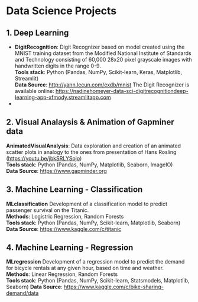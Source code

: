 # Data Science Projects

## 1. Deep Learning
- <b>DigitRecognition</b>: Digit Recognizer based on model created using the MNIST training dataset from the Modified National Institute of Standards and Technology consisting of 60,000 28x20 pixel grayscale images with handwritten digits in the range 0-9.<br>
<b>Tools stack</b>: Python (Pandas, NumPy, Scikit-learn, Keras, Matplotlib, Streamlit)<br>
<b> Data Source</b>: http://yann.lecun.com/exdb/mnist
The Digit Recognizer is available online: https://nadinehomeyer-data-sci-digitrecognitiondeep-learning-app-xfmody.streamlitapp.com
- 
## 2. Visual Analaysis & Animation of Gapminer data
<b>AnimatedVisualAnalysis</b>: Data exploration and creation of an animated scatter plots in analogy to the ones from presentation of Hans Rosling (https://youtu.be/jbkSRLYSojo)<br>
<b>Tools stack</b>: Python (Pandas, NumPy, Matplotlib, Seaborn, ImageIO)<br>
<b>Data Source</b>: https://www.gapminder.org

## 3. Machine Learning - Classification
<b>MLclassification</b> Development of a classification model to predict passenger survival on the Titanic.<br>
<b>Methods</b>: Logistric Regression, Random Forests<br>
<b>Tools stack</b>: Python (Pandas, NumPy, Scikit-learn, Matplotlib, Seaborn)<br>
<b> Data Source</b>: https://www.kaggle.com/c/titanic

## 4. Machine Learning - Regression
<b>MLregression</b> Development of a regression model to predict the demand for bicycle rentals at any given hour, based on time and weather.<br>
<b>Methods</b>: Linear Regression, Random Forests<br>
<b>Tools stack</b>: Python (Pandas, NumPy, Scikit-learn, Statsmodels, Matplotlib, Seaborn)
<b>Data Source</b>: https://www.kaggle.com/c/bike-sharing-demand/data
